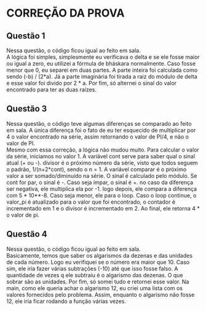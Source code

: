<H1> CORREÇÃO DA PROVA </H1>

<H2> Questão 1 </H2>
<p> Nessa questão, o código ficou igual ao feito em sala. <br>
	A lógica foi simples, simplesmente eu verificava o delta 
	e se ele fosse maior ou igual a zero, eu utilizei a fórmula de 
	bháskara normalmente. Caso fosse menor que 0, eu separei em duas
	partes. A parte inteira foi calculada como sendo (-b) / (2*a). 
	Já a parte imaginária foi tirada a raiz do módulo de delta 
	e esse valor foi divido por 2 * a. Por fim, só alternei o sinal
	do valor encontrado para ter as duas raízes. </p>

<H2> Questão 3 </H2>
<p> Nessa questão, o código teve algumas diferenças se comparado ao 
	feito em sala. A única diferença foi o fato de eu ter esquecido
	de multiplicar por 4 o valor encontrado na série, assim retornando
	o valor de PI/4, e não o valor de PI.<br>
	Mesmo com essa correção, a lógica não mudou muito. Para calcular
	o valor da série, iniciamos no valor 1. A variável cont serve para
	saber qual o sinal atual (+ ou -). divisor é o próximo número da série,
	visto que todos seguem o padrão, 1/(n+2*cont), sendo o n = 1. A variável
	comparar é o próximo valor a ser somado/diminuído na série. O sinal é calculado
	pelo módulo. Se cont for par, o sinal é -. Caso seja ímpar, o sinal é +. no caso 
	da diferença ser negativa, ele multiplica ela por -1. logo depois, ele compara a 
	diferença com 5 * 10**-8. Caso seja menor, ele para o loop. Caso o loop continue,
	o valor_pi é atualizado para o valor que foi encontrado, o contador é incrementado
	em 1 e o divisor é incrementado em 2. Ao final, ele retorna 4 * o valor de pi. </p>

<H2> Questão 4 </H2>
<p> Nessa questão, o código ficou igual ao feito em sala. <br>
	Basicamente, temos que saber os algarismos da dezenas e das
	unidades de cada número. Logo eu verifiquei se o número era
	maior que 10. Caso sim, ele iria fazer várias subtrações (-10) até
	que isso fosse falso. A quantidade de vezes q ele subtraiu é o 
	algarismo das dezenas. O que sobrar são as unidades. Por fim, só
	somei tudo e retornei esse valor. Na main, como ele queria achar o
	algarismo 12, eu criei uma lista com os valores fornecidos pelo problema.
	Assim, enquanto o algarismo não fosse 12, ele iria ficar rodando a função
	várias vezes. </p>